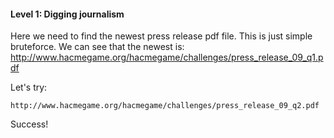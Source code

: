 #### Level 1: Digging journalism

Here we need to find the newest press release pdf file. This is just simple bruteforce.
We can see that the newest is: http://www.hacmegame.org/hacmegame/challenges/press_release_09_q1.pdf

Let's try:

`http://www.hacmegame.org/hacmegame/challenges/press_release_09_q2.pdf`

Success!